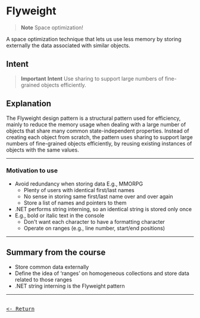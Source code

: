 # Flyweight

> **Note**
> Space optimization!

A space optimization technique that lets us use less memory by storing externally the data associated with similar objects.

## Intent

> **Important**
> **Intent**
> Use sharing to support large numbers of fine-grained objects efficiently.

## Explanation

The Flyweight design pattern is a structural pattern used for efficiency, mainly to reduce the memory usage when dealing with a large number of objects that share many common state-independent properties. Instead of creating each object from scratch, the pattern uses sharing to support large numbers of fine-grained objects efficiently, by reusing existing instances of objects with the same values.

---

### Motivation to use

- Avoid redundancy when storing data E.g., MMORPG
  - Plenty of users with identical first/last names
  - No sense in storing same first/last name over and over again
  - Store a list of names and pointers to them
- .NET performs string interning, so an identical string is stored only once
- E.g., bold or italic text in the console
  - Don't want each character to have a formatting character
  - Operate on ranges (e.g., line number, start/end positions)

---

## Summary from the course

- Store common data externally
- Define the idea of ‘ranges’ on homogeneous collections and store data related to those ranges
- .NET string interning is the Flyweight pattern

---

[<kbd><br><- Return<br></kbd>](DesignPatterns.md)
